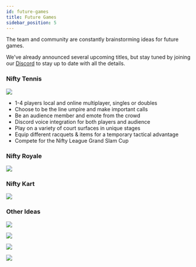 ```yaml
---
id: future-games
title: Future Games
sidebar_position: 5
---
```


The team and community are constantly brainstorming ideas for future games.

We've already announced several upcoming titles, but stay tuned by joining our [Discord](https://discord.gg/niftyleague) to stay up to date with all the details.

### Nifty Tennis

![](/img/NiftyTennis.jpeg)

- 1-4 players local and online multiplayer, singles or doubles
- Choose to be the line umpire and make important calls
- Be an audience member and emote from the crowd
- Discord voice integration for both players and audience
- Play on a variety of court surfaces in unique stages
- Equip different racquets & items for a temporary tactical advantage
- Compete for the Nifty League Grand Slam Cup

### Nifty Royale

![](/img/niftyroyale_v01.png)

### Nifty Kart

![](/img/niftykart_v01.png)

### Other Ideas

![](/img/smash-sketch.png)

![](/img/tennis-sketch.png)

![](/img/nifty-racers-sketch.png)

![](/img/games-sketch.png)
